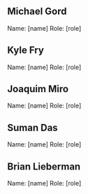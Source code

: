 ## Michael Gord

Name: [name]
Role: [role]

## Kyle Fry

Name: [name]
Role: [role]

## Joaquim Miro

Name: [name]
Role: [role]

## Suman Das

Name: [name]
Role: [role]

## Brian Lieberman

Name: [name]
Role: [role]
